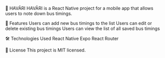 🚌 HAVĀRI
HAVĀRI is a React Native project for a mobile app that allows users to note down bus timings.

📱 Features
Users can add new bus timings to the list
Users can edit or delete existing bus timings
Users can view the list of all saved bus timings

🛠️ Technologies Used
React Native
Expo
React Router

📝 License
This project is MIT licensed.
